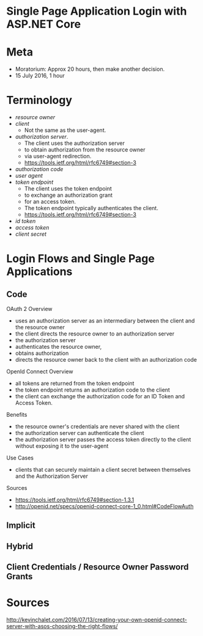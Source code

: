 # Single Page Application Login with ASP.NET Core

# Meta

* Moratorium: Approx 20 hours, then make another decision. 
* 15 July 2016, 1 hour

# Terminology

* <dfn id="ro">resource owner</dfn>
* <dfn id="client">client</dfn>
    * Not the same as the user-agent.
* <dfn id="as">authorization server</dfn>. 
    * The client uses the authorization server 
    * to obtain authorization from the resource owner 
    * via user-agent redirection. 
    * https://tools.ietf.org/html/rfc6749#section-3
* <dfn id="ac">authorization code</dfn>
* <dfn id="ua">user agent</dfn>
* <dfn id="te">token endpoint</dfn>
    * The client uses the token endpoint 
    * to exchange an authorization grant 
    * for an access token.
    * The token endpoint typically authenticates the client.
    * https://tools.ietf.org/html/rfc6749#section-3
* <dfn id="id_token">id token</dfn>
* <dfn id="access_token">access token</dfn>
* <dfn id="client_secret">client secret</dfn>

# Login Flows and Single Page Applications

## Code

OAuth 2 Overview

* uses an authorization server as an intermediary between the client and the resource owner
* the client directs the resource owner to an authorization server
* the authorization server 
 * authenticates the resource owner, 
 * obtains authorization
 * directs the resource owner back to the client with an authorization code

OpenId Connect Overview

* all tokens are returned from the token endpoint
* the token endpoint returns an authorization code to the client
* the client can exchange the authorization code for an ID Token and Access Token. 

Benefits

* the resource owner's credentials are never shared with the client
* the authorization server can authenticate the client
* the authorization server passes the access token directly to the client without exposing it to the user-agent

Use Cases

* clients that can securely maintain a client secret between themselves and the Authorization Server

Sources

* https://tools.ietf.org/html/rfc6749#section-1.3.1
* http://openid.net/specs/openid-connect-core-1_0.html#CodeFlowAuth

## Implicit

## Hybrid

## Client Credentials / Resource Owner Password Grants

# Sources

http://kevinchalet.com/2016/07/13/creating-your-own-openid-connect-server-with-asos-choosing-the-right-flows/